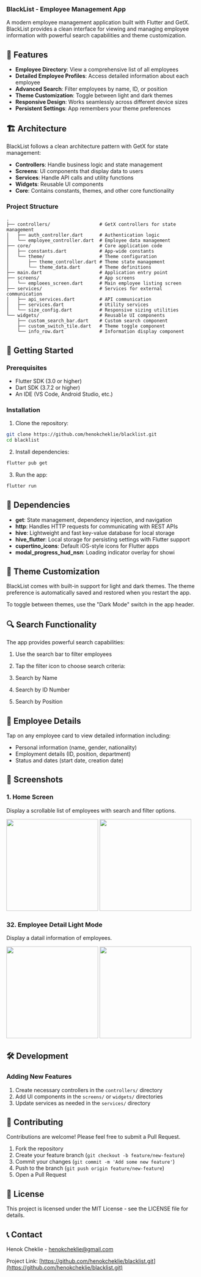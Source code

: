 ### BlackList - Employee Management App

A modern employee management application built with Flutter and GetX. BlackList provides a clean interface for viewing and managing employee information with powerful search capabilities and theme customization.

## 📱 Features

- **Employee Directory**: View a comprehensive list of all employees
- **Detailed Employee Profiles**: Access detailed information about each employee
- **Advanced Search**: Filter employees by name, ID, or position
- **Theme Customization**: Toggle between light and dark themes
- **Responsive Design**: Works seamlessly across different device sizes
- **Persistent Settings**: App remembers your theme preferences

## 🏗️ Architecture

BlackList follows a clean architecture pattern with GetX for state management:

- **Controllers**: Handle business logic and state management
- **Screens**: UI components that display data to users
- **Services**: Handle API calls and utility functions
- **Widgets**: Reusable UI components
- **Core**: Contains constants, themes, and other core functionality

### Project Structure

```plaintext
.
├── controllers/                  # GetX controllers for state management
│   ├── auth_controller.dart      # Authentication logic
│   └── employee_controller.dart  # Employee data management
├── core/                         # Core application code
│   ├── constants.dart            # App-wide constants
│   └── theme/                    # Theme configuration
│       ├── theme_controller.dart # Theme state management
│       └── theme_data.dart       # Theme definitions
├── main.dart                     # Application entry point
├── screens/                      # App screens
│   └── emploees_screen.dart      # Main employee listing screen
├── services/                     # Services for external communication
│   ├── api_services.dart         # API communication
│   ├── services.dart             # Utility services
│   └── size_config.dart          # Responsive sizing utilities
└── widgets/                      # Reusable UI components
    ├── custom_search_bar.dart    # Custom search component
    ├── custom_switch_tile.dart   # Theme toggle component
    └── info_row.dart             # Information display component
```

## 🚀 Getting Started

### Prerequisites

- Flutter SDK (3.0 or higher)
- Dart SDK (3.7.2 or higher)
- An IDE (VS Code, Android Studio, etc.)

### Installation

1. Clone the repository:

```bash
git clone https://github.com/henokcheklie/blacklist.git
cd blacklist
```

2. Install dependencies:

```bash
flutter pub get
```

3. Run the app:

```bash
flutter run
```

## 🔧 Dependencies

- **get**: State management, dependency injection, and navigation
- **http**: Handles HTTP requests for communicating with REST APIs
- **hive**: Lightweight and fast key-value database for local storage
- **hive_flutter**: Local storage for persisting settings with Flutter support
- **cupertino_icons**: Default iOS-style icons for Flutter apps
- **modal_progress_hud_nsn**: Loading indicator overlay for showi

## 🎨 Theme Customization

BlackList comes with built-in support for light and dark themes. The theme preference is automatically saved and restored when you restart the app.

To toggle between themes, use the "Dark Mode" switch in the app header.

## 🔍 Search Functionality

The app provides powerful search capabilities:

1. Use the search bar to filter employees
2. Tap the filter icon to choose search criteria:

3. Search by Name
4. Search by ID Number
5. Search by Position

## 👥 Employee Details

Tap on any employee card to view detailed information including:

- Personal information (name, gender, nationality)
- Employment details (ID, position, department)
- Status and dates (start date, creation date)

## 📱 Screenshots

### 1. Home Screen

Display a scrollable list of employees with search and filter options.

<p float="left">
  <img src="assets/screenshots/home_light.png" width="240" />
  <img src="assets/screenshots/home_dark.png" width="240" /> 
</p>

### 32. Employee Detail Light Mode

Display a datail information of employees.

<p float="left">
  <img src="assets/screenshots/employee_light.png" width="240" />
  <img src="assets/screenshots/employee_dark.png" width="240" /> 
</p>

## 🛠️ Development

### Adding New Features

1. Create necessary controllers in the `controllers/` directory
2. Add UI components in the `screens/` or `widgets/` directories
3. Update services as needed in the `services/` directory

## 🤝 Contributing

Contributions are welcome! Please feel free to submit a Pull Request.

1. Fork the repository
2. Create your feature branch (`git checkout -b feature/new-feature`)
3. Commit your changes (`git commit -m 'Add some new feature'`)
4. Push to the branch (`git push origin feature/new-feature`)
5. Open a Pull Request

## 📄 License

This project is licensed under the MIT License - see the LICENSE file for details.

## 📞 Contact

Henok Cheklie - [henokcheklie@gmail.com](mailto:henokcheklie@gmail.com)

Project Link: [https://github.com/henokcheklie/blacklist.git](https://github.com/henokcheklie/blacklist.git)
